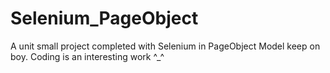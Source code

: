 # Selenium_PageObject
A unit small project completed  with Selenium  in  PageObject Model
keep on boy. Coding is an interesting work ^_^
